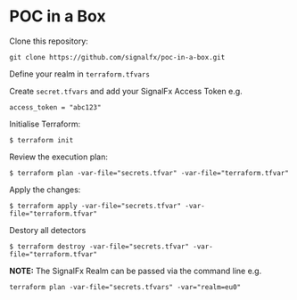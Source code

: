 # POC in a Box

Clone this repository:

`git clone https://github.com/signalfx/poc-in-a-box.git`

Define your realm in `terraform.tfvars`

Create `secret.tfvars` and add your SignalFx Access Token e.g.

```
access_token = "abc123"
```

Initialise Terraform:

```
$ terraform init
```

Review the execution plan:

```
$ terraform plan -var-file="secrets.tfvar" -var-file="terraform.tfvar"
```

Apply the changes:

```
$ terraform apply -var-file="secrets.tfvar" -var-file="terraform.tfvar"
```

Destory all detectors

```
$ terraform destroy -var-file="secrets.tfvar" -var-file="terraform.tfvar"
```

**NOTE:** The SignalFx Realm can be passed via the command line e.g.

```
terraform plan -var-file="secrets.tfvars" -var="realm=eu0"
```